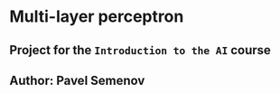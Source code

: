 # Multi-layer perceptron
## Project for the `Introduction to the AI` course
## Author: Pavel Semenov
